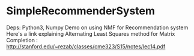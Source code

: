 # SimpleRecommenderSystem
Deps: Python3, Numpy
Demo on using NMF for Recommendation system
Here's a link explaining Alternating Least Squares method for Matrix Completion : http://stanford.edu/~rezab/classes/cme323/S15/notes/lec14.pdf
